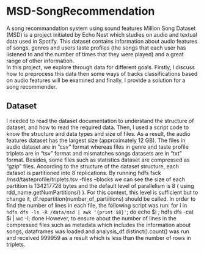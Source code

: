 # MSD-SongRecommendation
A song recommandation system using sound features
Million Song Dataset (MSD) is a project initiated by Echo Nest which studies on audio and textual data used in Spotify. 
This dataset contains information about audio features of songs, genres and users taste profiles (the songs that each user has listened to and the number of times that they were played) and a great range of other information.  
In this project, we explore through data for different goals. Firstly, I discuss how to preprocess this data then some ways of tracks classifications based on audio features will
be examined and finally, I provide a solution for a song recommender.


## Dataset 
I needed to read the dataset documentation to understand the structure of dataset, and how to read the required data. 
Then, I used a script code to know the structure and data types and size of files.
As a result, the audio features dataset has the largest size (approximately 12 GB). 
The files in audio dataset are in “csv” format whereas files in genre and taste profile triplets are in “tsv” format and mismatches songs datasets are in “txt” format.
Besides, some files such as statistics dataset are compressed as “gzip” files. 
According to the structure of the dataset structure, each dataset is partitioned into 8 replications. By running hdfs fsck /msd/tasteprofile/triplets.tsv -files –blocks we can see the size of each partition is 134217728 bytes and the default level of parallelism is 8 ( using rdd_name.getNumPartitions() ). For this context, this level is sufficient but to change it, df.repartition(number_of_partiitions) should be called. 
In order to find the number of lines in each file, the following script was run: for i in `hdfs dfs -ls -R /data/msd | awk '{print $8}'`; do echo $i ; hdfs dfs -cat $i | wc -l; done However, to ensure about the number of lines in the compressed files such as metadata which includes the information about songs, dataframes was loaded and analysis_df.distinct().count() was run and received 999959 as a result which is less than the number of rows in triplets.
